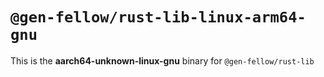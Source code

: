 # `@gen-fellow/rust-lib-linux-arm64-gnu`

This is the **aarch64-unknown-linux-gnu** binary for `@gen-fellow/rust-lib`
